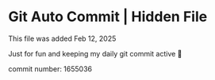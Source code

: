 # Git Auto Commit | Hidden File

This file was added Feb 12, 2025

Just for fun and keeping my daily git commit active 🤪

commit number: 1655036
